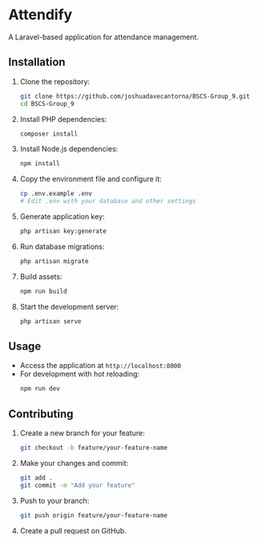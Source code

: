 # Attendify

A Laravel-based application for attendance management.

## Installation

1. Clone the repository:
   ```bash
   git clone https://github.com/joshuadavecantorna/BSCS-Group_9.git
   cd BSCS-Group_9
   ```

2. Install PHP dependencies:
   ```bash
   composer install
   ```

3. Install Node.js dependencies:
   ```bash
   npm install
   ```

4. Copy the environment file and configure it:
   ```bash
   cp .env.example .env
   # Edit .env with your database and other settings
   ```

5. Generate application key:
   ```bash
   php artisan key:generate
   ```

6. Run database migrations:
   ```bash
   php artisan migrate
   ```

7. Build assets:
   ```bash
   npm run build
   ```

8. Start the development server:
   ```bash
   php artisan serve
   ```

## Usage

- Access the application at `http://localhost:8000`
- For development with hot reloading:
  ```bash
  npm run dev
  ```

## Contributing

1. Create a new branch for your feature:
   ```bash
   git checkout -b feature/your-feature-name
   ```

2. Make your changes and commit:
   ```bash
   git add .
   git commit -m "Add your feature"
   ```

3. Push to your branch:
   ```bash
   git push origin feature/your-feature-name
   ```

4. Create a pull request on GitHub.
